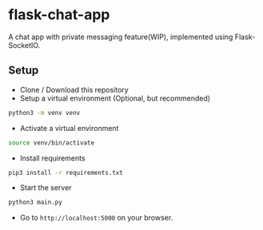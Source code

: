# flask-chat-app
A chat app with private messaging feature(WIP), implemented using Flask-SocketIO.

## Setup
* Clone / Download this repository
* Setup a virtual environment (Optional, but recommended)
```bash
python3 -m venv venv
```
* Activate a virtual environment
```bash
source venv/bin/activate
```
* Install requirements
```bash
pip3 install -r requirements.txt
```
* Start the server
```bash
python3 main.py
```
* Go to `http://localhost:5000` on your browser.
